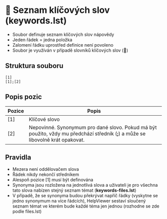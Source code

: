 # 📇 Seznam klíčových slov (keywords.lst)

- Soubor definuje seznam klíčových slov nápovědy
- Jeden řádek = jedna položka
- Zalomení řádku uprostřed definice není povoleno
- Soubor je využíván v případě slovníků klíčových slov (📇)

## Struktura souboru

```
[1]
[1];[2]
```

## Popis pozic

| Pozice | Popis |
|---|---|
| [1] | Klíčové slovo |
| [2] | Nepovinné. Synonymum pro dané slovo. Pokud má být použito, vždy mu předchází středník (**;**) a může se libovolně krát opakovat. |

## Pravidla

- Mezera není oddělovačem slova
- Řádek nikdy nekončí středníkem
- Alespoň pozice [1] musí být definována
- Synonyma jsou rozložena na jednotlivá slova a uživateli je pro všechna tato slova nabízen stejný seznam témat (**keywords-files.lst**)
- V případě, že se synonyma budou překrývat napříč řádky (vyskytne se jedno synonymum na více řádcích), HelpViewer sestaví sloučený seznam témat ve kterém bude každé téma jen jednou (rozhodne se zde podle files.lst)
